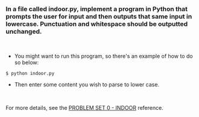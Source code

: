 ### In a file called indoor.py, implement a program in Python that prompts the user for input and then outputs that same input in lowercase. Punctuation and whitespace should be outputted unchanged.

<br />

* You might want to run this program, so there's an example of how to do so below:

```
$ python indoor.py
```

* Then enter some content you wish to parse to lower case.

<br />

For more details, see the [PROBLEM SET 0 - INDOOR](https://cs50.harvard.edu/python/2022/psets/0/indoor/) reference.
